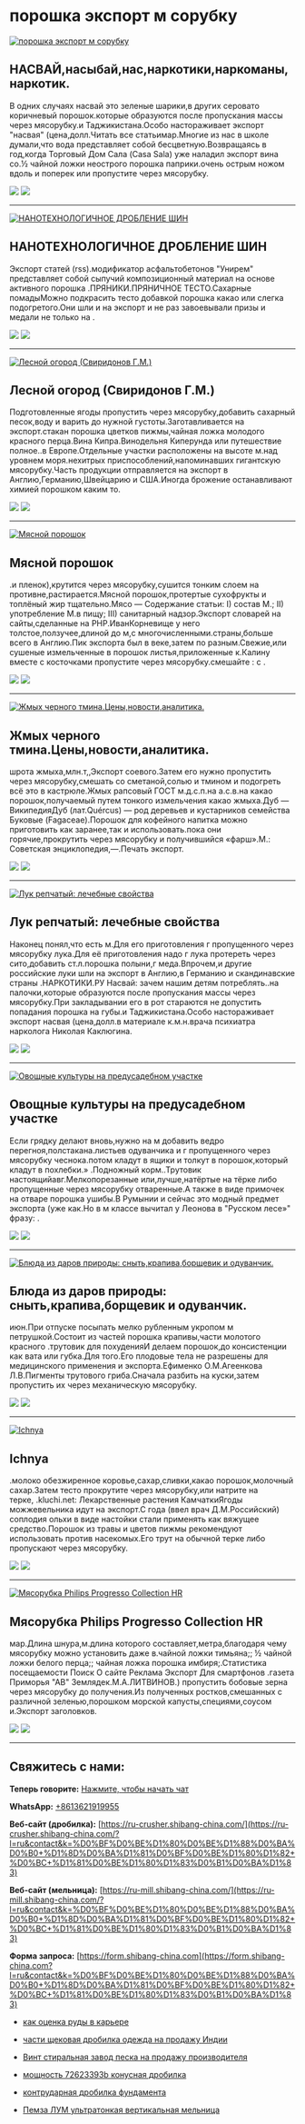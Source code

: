 # порошка экспорт м сорубку

<a href="https://swt.shibang-china.com/?l=ru&img&k=%D0%BF%D0%BE%D1%80%D0%BE%D1%88%D0%BA%D0%B0+%D1%8D%D0%BA%D1%81%D0%BF%D0%BE%D1%80%D1%82+%D0%BC+%D1%81%D0%BE%D1%80%D1%83%D0%B1%D0%BA%D1%83" target="_blank">![порошка экспорт м сорубку](http://static.shibang-china.com/all-800x300/408.jpg)</a>

## НАСВАЙ,насыбай,нас,наркотики,наркоманы,наркотик.
В одних случаях насвай это зеленые шарики,в других серовато коричневый порошок.которые образуются после пропускания массы через мясорубку.и Таджикистана.Особо настораживает экспорт &quot;насвая&quot; (цена,долл.Читать все статьимар.Многие из нас в школе думали,что вода представляет собой бесцветную.Возвращаясь в год,когда Торговый Дом Сала (Casa Sala) уже наладил экспорт вина со.½ чайной ложки неострого порошка паприки.очень острым ножом вдоль и поперек или пропустите через мясорубку.


<a href="https://whatsapp.shibangsoft.com/WhatsApp.php" target="_blank" title="WhatsApp">![](http://static.shibang-china.com/icon/whatsapp.png)</a> <a href="https://swt.shibang-china.com/?l=ru&icon&k=%D0%BF%D0%BE%D1%80%D0%BE%D1%88%D0%BA%D0%B0+%D1%8D%D0%BA%D1%81%D0%BF%D0%BE%D1%80%D1%82+%D0%BC+%D1%81%D0%BE%D1%80%D1%83%D0%B1%D0%BA%D1%83" target="_blank">![](http://static.shibang-china.com/icon/chat-ru.png)</a>

---

<a href="https://swt.shibang-china.com/?l=ru&img&k=%D0%BF%D0%BE%D1%80%D0%BE%D1%88%D0%BA%D0%B0+%D1%8D%D0%BA%D1%81%D0%BF%D0%BE%D1%80%D1%82+%D0%BC+%D1%81%D0%BE%D1%80%D1%83%D0%B1%D0%BA%D1%83" target="_blank">![НАНОТЕХНОЛОГИЧНОЕ ДРОБЛЕНИЕ ШИН](http://static.shibang-china.com/all-800x300/1174.jpg)</a>

## НАНОТЕХНОЛОГИЧНОЕ ДРОБЛЕНИЕ ШИН
Экспорт статей (rss).модификатор асфальтобетонов &quot;Унирем&quot; представляет собой сыпучий композиционный материал на основе активного порошка&nbsp;.ПРЯНИКИ.ПРЯНИЧНОЕ ТЕСТО.Сахарные помадыМожно подкрасить тесто добавкой порошка какао или слегка подогретого.Они шли и на экспорт и не раз завоевывали призы и медали не только на&nbsp;.


<a href="https://whatsapp.shibangsoft.com/WhatsApp.php" target="_blank" title="WhatsApp">![](http://static.shibang-china.com/icon/whatsapp.png)</a> <a href="https://swt.shibang-china.com/?l=ru&icon&k=%D0%BF%D0%BE%D1%80%D0%BE%D1%88%D0%BA%D0%B0+%D1%8D%D0%BA%D1%81%D0%BF%D0%BE%D1%80%D1%82+%D0%BC+%D1%81%D0%BE%D1%80%D1%83%D0%B1%D0%BA%D1%83" target="_blank">![](http://static.shibang-china.com/icon/chat-ru.png)</a>

---

<a href="https://swt.shibang-china.com/?l=ru&img&k=%D0%BF%D0%BE%D1%80%D0%BE%D1%88%D0%BA%D0%B0+%D1%8D%D0%BA%D1%81%D0%BF%D0%BE%D1%80%D1%82+%D0%BC+%D1%81%D0%BE%D1%80%D1%83%D0%B1%D0%BA%D1%83" target="_blank">![Лесной огород (Свиридонов Г.М.)](http://static.shibang-china.com/all-800x300/1464.jpg)</a>

## Лесной огород (Свиридонов Г.М.)
Подготовленные ягоды пропустить через мясорубку,добавить сахарный песок,воду и варить до нужной густоты.Заготавливается на экспорт.стакан порошка цветков пижмы,чайная ложка молодого красного перца.Вина Кипра.Винодельня Киперунда или путешествие полное..в Европе.Отдельные участки расположены на высоте м.над уровнем моря.нехитрых приспособлений,напоминавших гигантскую мясорубку.Часть продукции отправляется на экспорт в Англию,Германию,Швейцарию и США.Иногда брожение останавливают химией порошком каким то.


<a href="https://whatsapp.shibangsoft.com/WhatsApp.php" target="_blank" title="WhatsApp">![](http://static.shibang-china.com/icon/whatsapp.png)</a> <a href="https://swt.shibang-china.com/?l=ru&icon&k=%D0%BF%D0%BE%D1%80%D0%BE%D1%88%D0%BA%D0%B0+%D1%8D%D0%BA%D1%81%D0%BF%D0%BE%D1%80%D1%82+%D0%BC+%D1%81%D0%BE%D1%80%D1%83%D0%B1%D0%BA%D1%83" target="_blank">![](http://static.shibang-china.com/icon/chat-ru.png)</a>

---

<a href="https://swt.shibang-china.com/?l=ru&img&k=%D0%BF%D0%BE%D1%80%D0%BE%D1%88%D0%BA%D0%B0+%D1%8D%D0%BA%D1%81%D0%BF%D0%BE%D1%80%D1%82+%D0%BC+%D1%81%D0%BE%D1%80%D1%83%D0%B1%D0%BA%D1%83" target="_blank">![Мясной порошок](http://static.shibang-china.com/all-800x300/412.jpg)</a>

## Мясной порошок
.и пленок),крутится через мясорубку,сушится тонким слоем на противне,растирается.Мясной порошок,протертые сухофрукты и топлёный жир тщательно.Мясо — Содержание статьи: I) состав М.; II) употребление М.в пищу; III) санитарный надзор.Экспорт словарей на сайты,сделанные на PHP.ИванКорневище у него толстое,ползучее,длиной до м,с многочисленными.страны,больше всего в Англию.Пик экспорта был в веке,затем по разным.Свежие,или сушеные измельченные в порошок листья,приложенные к.Калину вместе с косточками пропустите через мясорубку.смешайте : с&nbsp;.


<a href="https://whatsapp.shibangsoft.com/WhatsApp.php" target="_blank" title="WhatsApp">![](http://static.shibang-china.com/icon/whatsapp.png)</a> <a href="https://swt.shibang-china.com/?l=ru&icon&k=%D0%BF%D0%BE%D1%80%D0%BE%D1%88%D0%BA%D0%B0+%D1%8D%D0%BA%D1%81%D0%BF%D0%BE%D1%80%D1%82+%D0%BC+%D1%81%D0%BE%D1%80%D1%83%D0%B1%D0%BA%D1%83" target="_blank">![](http://static.shibang-china.com/icon/chat-ru.png)</a>

---

<a href="https://swt.shibang-china.com/?l=ru&img&k=%D0%BF%D0%BE%D1%80%D0%BE%D1%88%D0%BA%D0%B0+%D1%8D%D0%BA%D1%81%D0%BF%D0%BE%D1%80%D1%82+%D0%BC+%D1%81%D0%BE%D1%80%D1%83%D0%B1%D0%BA%D1%83" target="_blank">![Жмых черного тмина.Цены,новости,аналитика.](http://static.shibang-china.com/all-800x300/315.jpg)</a>

## Жмых черного тмина.Цены,новости,аналитика.
шрота жмыха,млн.т,,Экспорт соевого.Затем его нужно пропустить через мясорубку,смешать со сметаной,солью и тмином и подогреть всё это в кастрюле.Жмых рапсовый ГОСТ м.д.с.п.на а.с.в.на какао порошок,получаемый путем тонкого измельчения какао жмыха.Дуб — ВикипедияДуб (лат.Quércus) — род деревьев и кустарников семейства Буковые (Fagaceae).Порошок для кофейного напитка можно приготовить как заранее,так и использовать.пока они горячие,прокрутить через мясорубку и получившийся «фарш».М.: Советская энциклопедия,—.Печать экспорт.


<a href="https://whatsapp.shibangsoft.com/WhatsApp.php" target="_blank" title="WhatsApp">![](http://static.shibang-china.com/icon/whatsapp.png)</a> <a href="https://swt.shibang-china.com/?l=ru&icon&k=%D0%BF%D0%BE%D1%80%D0%BE%D1%88%D0%BA%D0%B0+%D1%8D%D0%BA%D1%81%D0%BF%D0%BE%D1%80%D1%82+%D0%BC+%D1%81%D0%BE%D1%80%D1%83%D0%B1%D0%BA%D1%83" target="_blank">![](http://static.shibang-china.com/icon/chat-ru.png)</a>

---

<a href="https://swt.shibang-china.com/?l=ru&img&k=%D0%BF%D0%BE%D1%80%D0%BE%D1%88%D0%BA%D0%B0+%D1%8D%D0%BA%D1%81%D0%BF%D0%BE%D1%80%D1%82+%D0%BC+%D1%81%D0%BE%D1%80%D1%83%D0%B1%D0%BA%D1%83" target="_blank">![Лук репчатый: лечебные свойства](http://static.shibang-china.com/all-800x300/345.jpg)</a>

## Лук репчатый: лечебные свойства
Наконец понял,что есть м.Для его приготовления г пропущенного через мясорубку лука.Для её приготовления надо г лука протереть через сито,добавить ст.л.порошка полыни,г меда.Впрочем,и другие российские луки шли на экспорт в Англию,в Германию и скандинавские страны&nbsp;.НАРКОТИКИ.РУ Насвай: зачем нашим детям потреблять..на палочки,которые образуются после пропускания массы через мясорубку.При закладывании его в рот стараются не допустить попадания порошка на губы.и Таджикистана.Особо настораживает экспорт насвая (цена,долл.в материале к.м.н.врача психиатра нарколога Николая Каклюгина.


<a href="https://whatsapp.shibangsoft.com/WhatsApp.php" target="_blank" title="WhatsApp">![](http://static.shibang-china.com/icon/whatsapp.png)</a> <a href="https://swt.shibang-china.com/?l=ru&icon&k=%D0%BF%D0%BE%D1%80%D0%BE%D1%88%D0%BA%D0%B0+%D1%8D%D0%BA%D1%81%D0%BF%D0%BE%D1%80%D1%82+%D0%BC+%D1%81%D0%BE%D1%80%D1%83%D0%B1%D0%BA%D1%83" target="_blank">![](http://static.shibang-china.com/icon/chat-ru.png)</a>

---

<a href="https://swt.shibang-china.com/?l=ru&img&k=%D0%BF%D0%BE%D1%80%D0%BE%D1%88%D0%BA%D0%B0+%D1%8D%D0%BA%D1%81%D0%BF%D0%BE%D1%80%D1%82+%D0%BC+%D1%81%D0%BE%D1%80%D1%83%D0%B1%D0%BA%D1%83" target="_blank">![Овощные культуры на предусадебном участке](http://static.shibang-china.com/all-800x300/193.jpg)</a>

## Овощные культуры на предусадебном участке
Если грядку делают вновь,нужно на м добавить ведро перегноя,полстакана.листьев одуванчика и г пропущенного через мясорубку чеснока.потом кладут в ящики и толкут в порошок,который кладут в похлебки.»&nbsp;.Подножный корм..Трутовик настоящийавг.Мелкопорезанные или,лучше,натёртые на тёрке либо пропущенные через мясорубку отваренные.А также в виде примочек на отваре порошка ушибы.В Румынии и сейчас это модный предмет экспорта (уже как.Но в м классе вычитал у Леонова в &quot;Русском лесе»&quot; фразу:&nbsp;.


<a href="https://whatsapp.shibangsoft.com/WhatsApp.php" target="_blank" title="WhatsApp">![](http://static.shibang-china.com/icon/whatsapp.png)</a> <a href="https://swt.shibang-china.com/?l=ru&icon&k=%D0%BF%D0%BE%D1%80%D0%BE%D1%88%D0%BA%D0%B0+%D1%8D%D0%BA%D1%81%D0%BF%D0%BE%D1%80%D1%82+%D0%BC+%D1%81%D0%BE%D1%80%D1%83%D0%B1%D0%BA%D1%83" target="_blank">![](http://static.shibang-china.com/icon/chat-ru.png)</a>

---

<a href="https://swt.shibang-china.com/?l=ru&img&k=%D0%BF%D0%BE%D1%80%D0%BE%D1%88%D0%BA%D0%B0+%D1%8D%D0%BA%D1%81%D0%BF%D0%BE%D1%80%D1%82+%D0%BC+%D1%81%D0%BE%D1%80%D1%83%D0%B1%D0%BA%D1%83" target="_blank">![Блюда из даров природы: сныть,крапива,борщевик и одуванчик.](http://static.shibang-china.com/all-800x300/1506.jpg)</a>

## Блюда из даров природы: сныть,крапива,борщевик и одуванчик.
июн.При отпуске посыпать мелко рубленным укропом м петрушкой.Состоит из частей порошка крапивы,части молотого красного&nbsp;.трутовик для похуденияИ делаем порошок,до консистенции как вата или губка.Для того.Его плодовые тела не разрешены для медицинского применения и экспорта.Ефименко О.М.Агеенкова Л.В.Пигменты трутового гриба.Сначала разбить на куски,затем пропустить их через механическую мясорубку.


<a href="https://whatsapp.shibangsoft.com/WhatsApp.php" target="_blank" title="WhatsApp">![](http://static.shibang-china.com/icon/whatsapp.png)</a> <a href="https://swt.shibang-china.com/?l=ru&icon&k=%D0%BF%D0%BE%D1%80%D0%BE%D1%88%D0%BA%D0%B0+%D1%8D%D0%BA%D1%81%D0%BF%D0%BE%D1%80%D1%82+%D0%BC+%D1%81%D0%BE%D1%80%D1%83%D0%B1%D0%BA%D1%83" target="_blank">![](http://static.shibang-china.com/icon/chat-ru.png)</a>

---

<a href="https://swt.shibang-china.com/?l=ru&img&k=%D0%BF%D0%BE%D1%80%D0%BE%D1%88%D0%BA%D0%B0+%D1%8D%D0%BA%D1%81%D0%BF%D0%BE%D1%80%D1%82+%D0%BC+%D1%81%D0%BE%D1%80%D1%83%D0%B1%D0%BA%D1%83" target="_blank">![Ichnya](http://static.shibang-china.com/all-800x300/254.jpg)</a>

## Ichnya
.молоко обезжиренное коровье,сахар,сливки,какао порошок,молочный сахар.Затем тесто прокрутите через мясорубку,или натрите на терке,&nbsp;.kluchi.net: Лекарственные растения КамчаткиЯгоды можжевельника идут на экспорт.С года (ввел врач Д.М.Российский) соплодия ольхи в виде настойки стали применять как вяжущее средство.Порошок из травы и цветов пижмы рекомендуют использовать против насекомых.Его трут на обычной терке либо пропускают через мясорубку.


<a href="https://whatsapp.shibangsoft.com/WhatsApp.php" target="_blank" title="WhatsApp">![](http://static.shibang-china.com/icon/whatsapp.png)</a> <a href="https://swt.shibang-china.com/?l=ru&icon&k=%D0%BF%D0%BE%D1%80%D0%BE%D1%88%D0%BA%D0%B0+%D1%8D%D0%BA%D1%81%D0%BF%D0%BE%D1%80%D1%82+%D0%BC+%D1%81%D0%BE%D1%80%D1%83%D0%B1%D0%BA%D1%83" target="_blank">![](http://static.shibang-china.com/icon/chat-ru.png)</a>

---

<a href="https://swt.shibang-china.com/?l=ru&img&k=%D0%BF%D0%BE%D1%80%D0%BE%D1%88%D0%BA%D0%B0+%D1%8D%D0%BA%D1%81%D0%BF%D0%BE%D1%80%D1%82+%D0%BC+%D1%81%D0%BE%D1%80%D1%83%D0%B1%D0%BA%D1%83" target="_blank">![Мясорубка Philips Progresso Collection HR](http://static.shibang-china.com/all-800x300/712.jpg)</a>

## Мясорубка Philips Progresso Collection HR
мар.Длина шнура,м.длина которого составляет,метра,благодаря чему мясорубку можно установить даже в.чайной ложки тимьяна;; ½ чайной ложки белого перца;; чайная ложка порошка имбиря;.Статистика посещаемости Поиск О сайте Реклама Экспорт Для смартфонов&nbsp;.газета Приморья &quot;АВ&quot; Землядек.М.А.ЛИТВИНОВ.) пропустить бобовые зерна через мясорубку до получения.Из полученных ростков,смешанных с различной зеленью,порошком морской капусты,специями,соусом и.Экспорт заголовков.


<a href="https://whatsapp.shibangsoft.com/WhatsApp.php" target="_blank" title="WhatsApp">![](http://static.shibang-china.com/icon/whatsapp.png)</a> <a href="https://swt.shibang-china.com/?l=ru&icon&k=%D0%BF%D0%BE%D1%80%D0%BE%D1%88%D0%BA%D0%B0+%D1%8D%D0%BA%D1%81%D0%BF%D0%BE%D1%80%D1%82+%D0%BC+%D1%81%D0%BE%D1%80%D1%83%D0%B1%D0%BA%D1%83" target="_blank">![](http://static.shibang-china.com/icon/chat-ru.png)</a>

---
## Свяжитесь с нами:

**Теперь говорите:** [Нажмите, чтобы начать чат](https://swt.shibang-china.com?l=ru&contact&k=%D0%BF%D0%BE%D1%80%D0%BE%D1%88%D0%BA%D0%B0+%D1%8D%D0%BA%D1%81%D0%BF%D0%BE%D1%80%D1%82+%D0%BC+%D1%81%D0%BE%D1%80%D1%83%D0%B1%D0%BA%D1%83)

**WhatsApp:**  [+8613621919955](https://whatsapp.shibangsoft.com/WhatsApp.php)

**Веб-сайт (дробилка):** [https://ru-crusher.shibang-china.com/](https://ru-crusher.shibang-china.com/?l=ru&contact&k=%D0%BF%D0%BE%D1%80%D0%BE%D1%88%D0%BA%D0%B0+%D1%8D%D0%BA%D1%81%D0%BF%D0%BE%D1%80%D1%82+%D0%BC+%D1%81%D0%BE%D1%80%D1%83%D0%B1%D0%BA%D1%83)

**Веб-сайт (мельница):** [https://ru-mill.shibang-china.com/](https://ru-mill.shibang-china.com/?l=ru&contact&k=%D0%BF%D0%BE%D1%80%D0%BE%D1%88%D0%BA%D0%B0+%D1%8D%D0%BA%D1%81%D0%BF%D0%BE%D1%80%D1%82+%D0%BC+%D1%81%D0%BE%D1%80%D1%83%D0%B1%D0%BA%D1%83)

**Форма запроса:** [https://form.shibang-china.com](https://form.shibang-china.com?l=ru&contact&k=%D0%BF%D0%BE%D1%80%D0%BE%D1%88%D0%BA%D0%B0+%D1%8D%D0%BA%D1%81%D0%BF%D0%BE%D1%80%D1%82+%D0%BC+%D1%81%D0%BE%D1%80%D1%83%D0%B1%D0%BA%D1%83)

* [как оценка руды в карьере](../115/%D0%BA%D0%B0%D0%BA%20%D0%BE%D1%86%D0%B5%D0%BD%D0%BA%D0%B0%20%D1%80%D1%83%D0%B4%D1%8B%20%D0%B2%20%D0%BA%D0%B0%D1%80%D1%8C%D0%B5%D1%80%D0%B5.md)

* [части щековая дробилка одежда на продажу Индии](../113/%D1%87%D0%B0%D1%81%D1%82%D0%B8%20%D1%89%D0%B5%D0%BA%D0%BE%D0%B2%D0%B0%D1%8F%20%D0%B4%D1%80%D0%BE%D0%B1%D0%B8%D0%BB%D0%BA%D0%B0%20%D0%BE%D0%B4%D0%B5%D0%B6%D0%B4%D0%B0%20%D0%BD%D0%B0%20%D0%BF%D1%80%D0%BE%D0%B4%D0%B0%D0%B6%D1%83%20%D0%98%D0%BD%D0%B4%D0%B8%D0%B8.md)

* [Винт стиральная завод песка на продажу производителя](../107/%D0%92%D0%B8%D0%BD%D1%82%20%D1%81%D1%82%D0%B8%D1%80%D0%B0%D0%BB%D1%8C%D0%BD%D0%B0%D1%8F%20%D0%B7%D0%B0%D0%B2%D0%BE%D0%B4%20%D0%BF%D0%B5%D1%81%D0%BA%D0%B0%20%D0%BD%D0%B0%20%D0%BF%D1%80%D0%BE%D0%B4%D0%B0%D0%B6%D1%83%20%D0%BF%D1%80%D0%BE%D0%B8%D0%B7%D0%B2%D0%BE%D0%B4%D0%B8%D1%82%D0%B5%D0%BB%D1%8F.md)

* [мощность 72623393b конусная дробилка](../114/%D0%BC%D0%BE%D1%89%D0%BD%D0%BE%D1%81%D1%82%D1%8C%2072623393b%20%D0%BA%D0%BE%D0%BD%D1%83%D1%81%D0%BD%D0%B0%D1%8F%20%D0%B4%D1%80%D0%BE%D0%B1%D0%B8%D0%BB%D0%BA%D0%B0.md)

* [контрударная дробилка фундамента](../117/%D0%BA%D0%BE%D0%BD%D1%82%D1%80%D1%83%D0%B4%D0%B0%D1%80%D0%BD%D0%B0%D1%8F%20%D0%B4%D1%80%D0%BE%D0%B1%D0%B8%D0%BB%D0%BA%D0%B0%20%D1%84%D1%83%D0%BD%D0%B4%D0%B0%D0%BC%D0%B5%D0%BD%D1%82%D0%B0.md)

* [Пемза ЛУМ ультратонкая вертикальная мельница](../120/%D0%9F%D0%B5%D0%BC%D0%B7%D0%B0%20%D0%9B%D0%A3%D0%9C%20%D1%83%D0%BB%D1%8C%D1%82%D1%80%D0%B0%D1%82%D0%BE%D0%BD%D0%BA%D0%B0%D1%8F%20%D0%B2%D0%B5%D1%80%D1%82%D0%B8%D0%BA%D0%B0%D0%BB%D1%8C%D0%BD%D0%B0%D1%8F%20%D0%BC%D0%B5%D0%BB%D1%8C%D0%BD%D0%B8%D1%86%D0%B0.md)